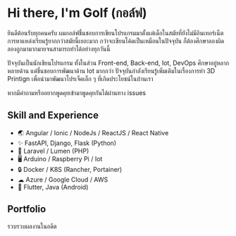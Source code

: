 # Hi there, I'm Golf (กอล์ฟ)

ยินดีต้อนรับทุกคนครับ ผมกอล์ฟชื่นชอบการเขียนโปรแกรมมาตั้งแต่เด็กในสมัยที่ยังไม่มีอินเทอร์เน็ต การหาแหล่งเรียนรู้ยากกว่าสมัยนี้เยอะมาก กว่าจะเขียนโค้ดเป็นเหมือนในปัจจุบัน ก็ต้องศึกษาลองผิดลองถูกมามากมายจนสามารถทำได้อย่างทุกวันนี้

ปัจจุบันเป็นนักเขียนโปรแกรม ทั้งในส่วน Front-end, Back-end, Iot, DevOps ศึกษาอยู่หลากหลายด้าน
แต่ชื่นชอบการพัฒนาด้าน Iot มากกว่า ปัจจุบันกำลังเรียนรู้เพิ่มเติมในเรื่องการทำ 3D Printign เพื่อนำมาพัฒนาโปรเจ็คเล็ก ๆ ที่เกิดประโยชน์ในบ้านเรา

หากมีคำถามหรืออยากพูดคุยเข้ามาพูดคุยกันได้ผ่านทาง issues

## Skill and Experience
* 🌏 Angular / Ionic / NodeJs / ReactJS / React Native
* ✨ FastAPI, Django, Flask (Python)
* 🎁 Laravel / Lumen (PHP)
* 🖥 Arduino / Raspberry Pi / Iot
* 🔒 Docker / K8S (Rancher, Portainer)
* ☁ Azure / Google Cloud / AWS
* 📱 Flutter, Java (Android)

## Portfolio

รวบรวบผลงานในอดีต